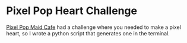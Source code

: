 # Pixel Pop Heart Challenge

[Pixel Pop Maid Cafe](https://www.instagram.com/pixelpopmaidcafe/) had a challenge where you needed to make a pixel heart, so I wrote a python script that generates one in the terminal.
